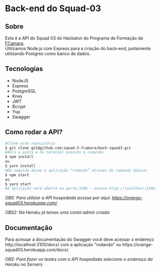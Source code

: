 <h1>Back-end do Squad-03</h1>

<h2>Sobre</h2>
Esta é a API do Squad 03 do Hackaton do Programa de Formação da <a href="https://digital.fcamara.com.br/programadeformacao">FCamara</a>.<br/>
Utilizamos Node.js com Express para a criação do back-end, juntamente utilizando Postgres como banco de dados.

<h2>Tecnologias</h2>
<ul>
    <li>NodeJS</li>
    <li>Express</li>
    <li>PostgreSQL</li>
    <li>Knex</li>
    <li>JWT</li>
    <li>Bcrypt</li>
    <li>Yup</li>
    <li>Swagger</li>
</ul>

<h2>Como rodar a API?</h2>

``` bash
#Clone este repositório
$ git clone git@github.com:squad-3-fcamara/back-squad3.git
#Abra a pasta e no terminal execute o comando:
$ npm install
ou
$ yarn install
#Em seguida deixe a aplicação “rodando” através do comando abaixo:
$ npm start
ou
$ yarn start
#A aplicação será aberta na porta:3100 - acesse http://localhost:3100. 
```

*OBS: Para utilizar a API hospedada acesse por aqui: https://orange-squad03.herokuapp.com/*

*OBS2: Na Heroku já temos uma conta admin criada:*

<h2>Documentação</h2>
Para acessar a documentação do Swagger você deve acessar o endereço http://localhost:3100/docs/ com a aplicação "rodando" ou https://orange-squad03.herokuapp.com/docs/.

*OBS: Para fazer os testes com a API hospedada selecione o endereço da Heroku no Servers*
